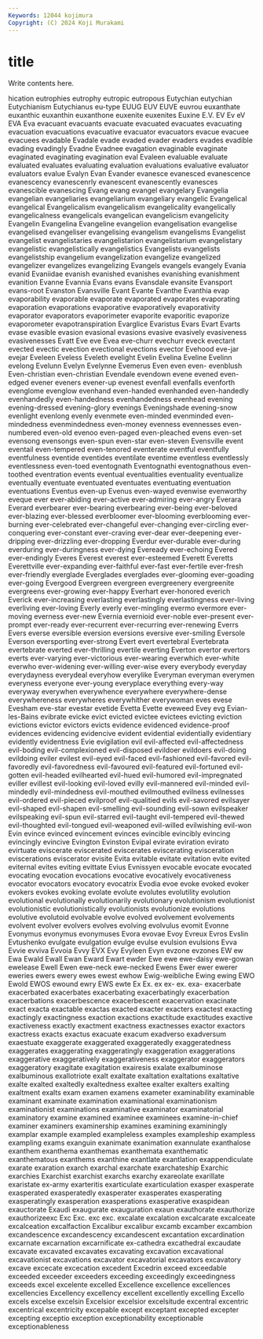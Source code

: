 ```yaml
---
Keywords: 12044 kojimura
Copyright: (C) 2024 Koji Murakami
---
```


# title

Write contents here.



hication eutrophies eutrophy eutropic eutropous Eutychian eutychian Eutychianism
Eutychianus eu-type EUUG EUV EUVE euvrou euxanthate euxanthic euxanthin euxanthone
euxenite euxenites Euxine E.V. EV Ev eV EVA Eva evacuant
evacuants evacuate evacuated evacuates evacuating evacuation evacuations evacuative evacuator evacuators
evacue evacuee evacuees evadable Evadale evade evaded evader evaders evades
evadible evading evadingly Evadne Evadnee evagation evaginable evaginate evaginated evaginating
evagination eval Evaleen evaluable evaluate evaluated evaluates evaluating evaluation evaluations
evaluative evaluator evaluators evalue Evalyn Evan Evander evanesce evanesced evanescence
evanescency evanescenrly evanescent evanescently evanesces evanescible evanescing Evang evang evangel
evangelary Evangelia evangelian evangeliaries evangeliarium evangeliary evangelic Evangelical evangelical Evangelicalism
evangelicalism evangelicality evangelically evangelicalness evangelicals evangelican evangelicism evangelicity Evangelin Evangelina
Evangeline evangelion evangelisation evangelise evangelised evangeliser evangelising evangelism evangelisms Evangelist
evangelist evangelistaries evangelistarion evangelistarium evangelistary evangelistic evangelistically evangelistics Evangelists evangelists
evangelistship evangelium evangelization evangelize evangelized evangelizer evangelizes evangelizing Evangels evangels
evangely Evania evanid Evaniidae evanish evanished evanishes evanishing evanishment evanition
Evanne Evannia Evans evans Evansdale evansite Evansport evans-root Evanston Evansville
Evant Evante Evanthe Evanthia evap evaporability evaporable evaporate evaporated evaporates
evaporating evaporation evaporations evaporative evaporatively evaporativity evaporator evaporators evaporimeter evaporite
evaporitic evaporize evaporometer evapotranspiration Evarglice Evaristus Evars Evart Evarts evase
evasible evasion evasional evasions evasive evasively evasiveness evasivenesses Evatt Eve
eve Evea eve-churr evechurr eveck evectant evected evectic evection evectional
evections evector Evehood eve-jar evejar Eveleen Eveless Eveleth evelight Evelin
Evelina Eveline Evelinn evelong Evelunn Evelyn Evelynne Evemerus Even even
even- evenblush Even-christian even-christian Evendale evendown evene evened even-edged evener
eveners evener-up evenest evenfall evenfalls evenforth evenglome evenglow evenhand even-handed
evenhanded even-handedly evenhandedly even-handedness evenhandedness evenhead evening evening-dressed evening-glory evenings
Eveningshade evening-snow evenlight evenlong evenly evenmete even-minded evenminded even-mindedness evenmindedness
even-money evenness evennesses even-numbered even-old evenoo even-paged even-pleached evens even-set
evensong evensongs even-spun even-star even-steven Evensville event eventail even-tempered even-tenored
eventerate eventful eventfully eventfulness eventide eventides eventilate eventime eventless eventlessly
eventlessness even-toed eventognath Eventognathi eventognathous even-toothed eventration events eventual eventualities
eventuality eventualize eventually eventuate eventuated eventuates eventuating eventuation eventuations Eventus
even-up Evenus even-wayed evenwise evenworthy eveque ever ever-abiding ever-active ever-admiring
ever-angry Everara Everard everbearer ever-bearing everbearing ever-being ever-beloved ever-blazing ever-blessed
everbloomer ever-blooming everblooming ever-burning ever-celebrated ever-changeful ever-changing ever-circling ever-conquering ever-constant
ever-craving ever-dear ever-deepening ever-dripping ever-drizzling ever-dropping Everdur ever-durable ever-during everduring
ever-duringness ever-dying Eveready ever-echoing Evered ever-endingly Everes Everest everest ever-esteemed
Everett Everetts Everettville ever-expanding ever-faithful ever-fast ever-fertile ever-fresh ever-friendly everglade
Everglades everglades ever-glooming ever-goading ever-going Evergood Evergreen evergreen evergreenery evergreenite
evergreens ever-growing ever-happy Everhart ever-honored everich Everick ever-increasing everlasting everlastingly
everlastingness ever-living everliving ever-loving Everly everly ever-mingling evermo evermore ever-moving
everness ever-new Evernia evernioid ever-noble ever-present ever-prompt ever-ready ever-recurrent ever-recurring
ever-renewing Everrs Evers everse eversible eversion eversions eversive ever-smiling Eversole
Everson eversporting ever-strong Evert evert evertebral Evertebrata evertebrate everted ever-thrilling
evertile everting Everton evertor evertors everts ever-varying ever-victorious ever-wearing everwhich
ever-white everwho ever-widening ever-willing ever-wise every everybody everyday everydayness everydeal
everyhow everylike Everyman everyman everymen everyness everyone ever-young everyplace everything
every-way everyway everywhen everywhence everywhere everywhere-dense everywhereness everywheres everywhither everywoman
eves evese Evesham eve-star evestar evetide Evetta Evette eveweed Evey
evg Evian-les-Bains evibrate evicke evict evicted evictee evictees evicting eviction
evictions evictor evictors evicts evidence evidenced evidence-proof evidences evidencing evidencive
evident evidential evidentially evidentiary evidently evidentness Evie evigilation evil evil-affected
evil-affectedness evil-boding evil-complexioned evil-disposed evildoer evildoers evil-doing evildoing eviler evilest
evil-eyed evil-faced evil-fashioned evil-favored evil-favoredly evil-favoredness evil-favoured evil-featured evil-fortuned evil-gotten
evil-headed evilhearted evil-hued evil-humored evil-impregnated eviller evillest evil-looking evil-loved evilly
evil-mannered evil-minded evil-mindedly evil-mindedness evil-mouthed evilmouthed evilness evilnesses evil-ordered evil-pieced
evilproof evil-qualitied evils evil-savored evilsayer evil-shaped evil-shapen evil-smelling evil-sounding evil-sown
evilspeaker evilspeaking evil-spun evil-starred evil-taught evil-tempered evil-thewed evil-thoughted evil-tongued evil-weaponed
evil-willed evilwishing evil-won Evin evince evinced evincement evinces evincible evincibly
evincing evincingly evincive Evington Evinston Evipal evirate eviration evirato evirtuate
eviscerate eviscerated eviscerates eviscerating evisceration eviscerations eviscerator evisite Evita evitable
evitate evitation evite evited eviternal evites eviting evittate Evius Evnissyen
evocable evocate evocated evocating evocation evocations evocative evocatively evocativeness evocator
evocators evocatory evocatrix Evodia evoe evoke evoked evoker evokers evokes
evoking evolate evolute evolutes evolutility evolution evolutional evolutionally evolutionarily evolutionary
evolutionism evolutionist evolutionistic evolutionistically evolutionists evolutionize evolutions evolutive evolutoid evolvable
evolve evolved evolvement evolvements evolvent evolver evolvers evolves evolving evolvulus
evomit Evonne Evonymus evonymus evonymuses Evora evovae Evoy Evreux Evros
Evslin Evtushenko evulgate evulgation evulge evulse evulsion evulsions Evva Evvie
evviva Evvoia Evvy EVX Evy Evyleen Evyn evzone evzones EW
ew Ewa Ewald Ewall Ewan Eward Ewart ewder Ewe ewe
ewe-daisy ewe-gowan ewelease Ewell Ewen ewe-neck ewe-necked Ewens Ewer ewer
ewerer eweries ewers ewery ewes ewest ewhow Ewig-weibliche Ewing ewing
EWO Ewold EWOS ewound ewry EWS ewte Ex Ex. ex
ex- ex. exa- exacerbate exacerbated exacerbates exacerbating exacerbatingly exacerbation exacerbations
exacerbescence exacerbescent exacervation exacinate exact exacta exactable exactas exacted exacter
exacters exactest exacting exactingly exactingness exaction exactions exactitude exactitudes exactive
exactiveness exactly exactment exactness exactnesses exactor exactors exactress exacts exactus
exacuate exacum exadverso exadversum exaestuate exaggerate exaggerated exaggeratedly exaggeratedness exaggerates
exaggerating exaggeratingly exaggeration exaggerations exaggerative exaggeratively exaggerativeness exaggerator exaggerators exaggeratory
exagitate exagitation exairesis exalate exalbuminose exalbuminous exallotriote exalt exaltate exaltation
exaltations exaltative exalte exalted exaltedly exaltedness exaltee exalter exalters exalting
exaltment exalts exam examen examens exameter examinability examinable examinant examinate
examination examinational examinationism examinationist examinations examinative examinator examinatorial examinatory examine
examined examinee examinees examine-in-chief examiner examiners examinership examines examining examiningly
examplar example exampled exampleless examples exampleship exampless exampling exams exanguin
exanimate exanimation exannulate exanthalose exanthem exanthema exanthemas exanthemata exanthematic exanthematous
exanthems exanthine exantlate exantlation exappendiculate exarate exaration exarch exarchal exarchate
exarchateship Exarchic exarchies Exarchist exarchist exarchs exarchy exareolate exarillate exaristate
ex-army exarteritis exarticulate exarticulation exasper exasperate exasperated exasperatedly exasperater exasperates
exasperating exasperatingly exasperation exasperations exasperative exaspidean exauctorate Exaudi exaugurate exauguration
exaun exauthorate exauthorize exauthorizeexc Exc Exc. exc exc. excalate excalation
excalcarate excalceate excalceation excalfaction Excalibur excalibur excamb excamber excambion excandescence
excandescency excandescent excantation excardination excarnate excarnation excarnificate ex-cathedra excathedral excaudate
excavate excavated excavates excavating excavation excavational excavationist excavations excavator excavatorial
excavators excavatory excave excecate excecation excedent Excedrin exceed exceedable exceeded
exceeder exceeders exceeding exceedingly exceedingness exceeds excel excelente excelled Excellence
excellence excellences excellencies Excellency excellency excellent excellently excelling Excello excels
excelse excelsin Excelsior excelsior excelsitude excentral excentric excentrical excentricity excepable
except exceptant excepted excepter excepting exceptio exception exceptionability exceptionable exceptionableness
